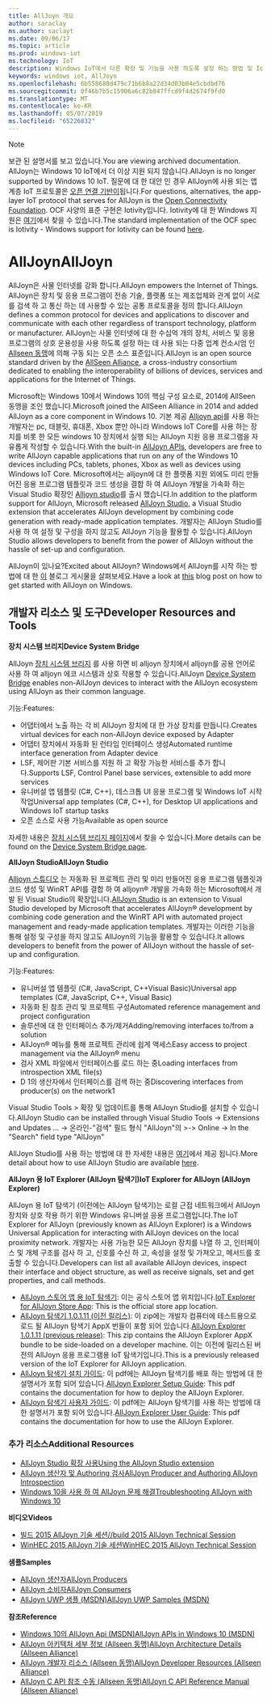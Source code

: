 ```yaml
---
title: AllJoyn 개요
author: saraclay
ms.author: saclayt
ms.date: 09/06/17
ms.topic: article
ms.prod: windows-iot
ms.technology: IoT
description: Windows IoT에서 다른 확장 및 기능을 사용 하도록 설정 하는 방법 및 IoT 장치에 대 한 일반적인 프로토콜인 AllJoyn에 대해 알아봅니다.
keywords: windows iot, AllJoyn
ms.openlocfilehash: 6b558680d479c71b6b8a22d34d03b04e5cbdbd76
ms.sourcegitcommit: 0f46b7b5c15906a6c82b847ffcd9f4d2674f9fd0
ms.translationtype: MT
ms.contentlocale: ko-KR
ms.lasthandoff: 05/07/2019
ms.locfileid: "65226832"
---
```

> [!NOTE]
> <span data-ttu-id="aeee7-104">보관 된 설명서를 보고 있습니다.</span><span class="sxs-lookup"><span data-stu-id="aeee7-104">You are viewing archived documentation.</span></span> <span data-ttu-id="aeee7-105">AllJoyn는 Windows 10 IoT에서 더 이상 지원 되지 않습니다.</span><span class="sxs-lookup"><span data-stu-id="aeee7-105">AllJoyn is no longer supported by Windows 10 IoT.</span></span> <span data-ttu-id="aeee7-106">질문에 대 한 대안 인 경우 AllJoyn에 사용 되는 앱 계층 IoT 프로토콜은 [오픈 연결 기반이](https://openconnectivity.org)됩니다.</span><span class="sxs-lookup"><span data-stu-id="aeee7-106">For questions, alternatives, the app-layer IoT protocol that serves for AllJoyn is the [Open Connectivity Foundation](https://openconnectivity.org).</span></span> <span data-ttu-id="aeee7-107">OCF 사양의 표준 구현은 Iotivity입니다. Iotivity에 대 한 Windows 지원은 [여기](https://wiki.iotivity.org/windows)에서 찾을 수 있습니다.</span><span class="sxs-lookup"><span data-stu-id="aeee7-107">The standard implementation of the OCF spec is Iotivity - Windows support for Iotivity can be found [here](https://wiki.iotivity.org/windows).</span></span>

# <a name="alljoyn"></a><span data-ttu-id="aeee7-108">AllJoyn</span><span class="sxs-lookup"><span data-stu-id="aeee7-108">AllJoyn</span></span>

<span data-ttu-id="aeee7-109">AllJoyn은 사물 인터넷를 강화 합니다.</span><span class="sxs-lookup"><span data-stu-id="aeee7-109">AllJoyn empowers the Internet of Things.</span></span> <span data-ttu-id="aeee7-110">AllJoyn은 장치 및 응용 프로그램이 전송 기술, 플랫폼 또는 제조업체와 관계 없이 서로를 검색 하 고 통신 하는 데 사용할 수 있는 공통 프로토콜을 정의 합니다.</span><span class="sxs-lookup"><span data-stu-id="aeee7-110">AllJoyn defines a common protocol for devices and applications to discover and communicate with each other regardless of transport technology, platform or manufacturer.</span></span>  <span data-ttu-id="aeee7-111">AllJoyn는 사물 인터넷에 대 한 수십억 개의 장치, 서비스 및 응용 프로그램의 상호 운용성을 사용 하도록 설정 하는 데 사용 되는 다중 업계 컨소시엄 인 [Allseen 동맹](https://allseenalliance.org/)에 의해 구동 되는 오픈 소스 표준입니다.</span><span class="sxs-lookup"><span data-stu-id="aeee7-111">AllJoyn is an open source standard driven by the [AllSeen Alliance](https://allseenalliance.org/), a cross-industry consortium dedicated to enabling the interoperability of billions of devices, services and applications for the Internet of Things.</span></span>

<span data-ttu-id="aeee7-112">Microsoft는 Windows 10에서 Windows 10의 핵심 구성 요소로, 2014에 AllSeen 동맹을 조인 했습니다.</span><span class="sxs-lookup"><span data-stu-id="aeee7-112">Microsoft joined the AllSeen Alliance in 2014 and added AllJoyn as a core component in Windows 10.</span></span> <span data-ttu-id="aeee7-113">기본 제공 [Alljoyn api](https://msdn.microsoft.com/library/windows/apps/windows.devices.alljoyn.aspx)를 사용 하는 개발자는 pc, 태블릿, 휴대폰, Xbox 뿐만 아니라 Windows IoT Core를 사용 하는 장치를 비롯 한 모든 windows 10 장치에서 실행 되는 AllJoyn 지원 응용 프로그램을 자유롭게 작성할 수 있습니다.</span><span class="sxs-lookup"><span data-stu-id="aeee7-113">With the built-in [AllJoyn APIs](https://msdn.microsoft.com/library/windows/apps/windows.devices.alljoyn.aspx), developers are free to write AllJoyn capable applications that run on any of the Windows 10 devices including PCs, tablets, phones, Xbox as well as devices using Windows IoT Core.</span></span> <span data-ttu-id="aeee7-114">Microsoft에서는 alljoyn에 대 한 플랫폼 지원 외에도 미리 만들어진 응용 프로그램 템플릿과 코드 생성을 결합 하 여 AllJoyn 개발을 가속화 하는 Visual Studio 확장인 [Alljoyn studio](https://visualstudiogallery.msdn.microsoft.com/064e58a7-fb56-464b-bed5-f85914c89286)를 출시 했습니다.</span><span class="sxs-lookup"><span data-stu-id="aeee7-114">In addition to the platform support for AllJoyn, Microsoft released [AllJoyn Studio](https://visualstudiogallery.msdn.microsoft.com/064e58a7-fb56-464b-bed5-f85914c89286), a Visual Studio extension that accelerates AllJoyn development by combining code generation with ready-made application templates.</span></span> <span data-ttu-id="aeee7-115">개발자는 AllJoyn Studio를 사용 하 여 설정 및 구성을 하지 않고도 AllJoyn 기능을 활용할 수 있습니다.</span><span class="sxs-lookup"><span data-stu-id="aeee7-115">AllJoyn Studio allows developers to benefit from the power of AllJoyn without the hassle of set-up and configuration.</span></span>

<span data-ttu-id="aeee7-116">AllJoyn이 있나요?</span><span class="sxs-lookup"><span data-stu-id="aeee7-116">Excited about AllJoyn?</span></span> <span data-ttu-id="aeee7-117">Windows에서 AllJoyn를 시작 하는 방법에 대 한 [이](AllJoynStudio.md) 블로그 게시물을 살펴보세요.</span><span class="sxs-lookup"><span data-stu-id="aeee7-117">Have a look at [this](AllJoynStudio.md) blog post on how to get started with AllJoyn on Windows.</span></span>


## <a name="developer-resources-and-tools"></a><span data-ttu-id="aeee7-118">개발자 리소스 및 도구</span><span class="sxs-lookup"><span data-stu-id="aeee7-118">Developer Resources and Tools</span></span>

<span data-ttu-id="aeee7-119">**장치 시스템 브리지**</span><span class="sxs-lookup"><span data-stu-id="aeee7-119">**Device System Bridge**</span></span>

<span data-ttu-id="aeee7-120">AllJoyn [장치 시스템 브리지](AllJoynDSB.md) 를 사용 하면 비 alljoyn 장치에서 alljoyn를 공용 언어로 사용 하 여 alljoyn 에코 시스템과 상호 작용할 수 있습니다.</span><span class="sxs-lookup"><span data-stu-id="aeee7-120">AllJoyn [Device System Bridge](AllJoynDSB.md) enables non-AllJoyn devices to interact with the AllJoyn ecosystem using AllJoyn as their common language.</span></span>

<span data-ttu-id="aeee7-121">기능:</span><span class="sxs-lookup"><span data-stu-id="aeee7-121">Features:</span></span>
* <span data-ttu-id="aeee7-122">어댑터에서 노출 하는 각 비 AllJoyn 장치에 대 한 가상 장치를 만듭니다.</span><span class="sxs-lookup"><span data-stu-id="aeee7-122">Creates virtual devices for each non-AllJoyn device exposed by Adapter</span></span>
* <span data-ttu-id="aeee7-123">어댑터 장치에서 자동화 된 런타임 인터페이스 생성</span><span class="sxs-lookup"><span data-stu-id="aeee7-123">Automated runtime interface generation from Adapter device</span></span>
* <span data-ttu-id="aeee7-124">LSF, 제어판 기본 서비스를 지원 하 고 확장 가능한 서비스를 추가 합니다.</span><span class="sxs-lookup"><span data-stu-id="aeee7-124">Supports LSF, Control Panel base services, extensible to add more services</span></span>
* <span data-ttu-id="aeee7-125">유니버설 앱 템플릿 (C#, C++), 데스크톱 UI 응용 프로그램 및 Windows IoT 시작 작업</span><span class="sxs-lookup"><span data-stu-id="aeee7-125">Universal app templates (C#, C++), for Desktop UI applications and Windows IoT startup tasks</span></span>
* <span data-ttu-id="aeee7-126">오픈 소스로 사용 가능</span><span class="sxs-lookup"><span data-stu-id="aeee7-126">Available as open source</span></span>

<span data-ttu-id="aeee7-127">자세한 내용은 [장치 시스템 브리지 페이지](AllJoynDSB.md)에서 찾을 수 있습니다.</span><span class="sxs-lookup"><span data-stu-id="aeee7-127">More details can be found on the [Device System Bridge page](AllJoynDSB.md).</span></span>


<span data-ttu-id="aeee7-128">**AllJoyn Studio**</span><span class="sxs-lookup"><span data-stu-id="aeee7-128">**AllJoyn Studio**</span></span>

<span data-ttu-id="aeee7-129">[Alljoyn 스튜디오](https://visualstudiogallery.msdn.microsoft.com/064e58a7-fb56-464b-bed5-f85914c89286) 는 자동화 된 프로젝트 관리 및 미리 만들어진 응용 프로그램 템플릿과 코드 생성 및 WinRT API를 결합 하 여 alljoyn® 개발을 가속화 하는 Microsoft에서 개발 된 Visual Studio의 확장입니다.</span><span class="sxs-lookup"><span data-stu-id="aeee7-129">[AllJoyn Studio](https://visualstudiogallery.msdn.microsoft.com/064e58a7-fb56-464b-bed5-f85914c89286) is an extension to Visual Studio developed by Microsoft that accelerates AllJoyn® development by combining code generation and the WinRT API with automated project management and ready-made application templates.</span></span> <span data-ttu-id="aeee7-130">개발자는 이러한 기능을 통해 설정 및 구성을 하지 않고도 AllJoyn의 기능을 활용할 수 있습니다.</span><span class="sxs-lookup"><span data-stu-id="aeee7-130">It allows developers to benefit from the power of AllJoyn without the hassle of set-up and configuration.</span></span>

<span data-ttu-id="aeee7-131">기능:</span><span class="sxs-lookup"><span data-stu-id="aeee7-131">Features:</span></span>
* <span data-ttu-id="aeee7-132">유니버설 앱 템플릿 (C#, JavaScript, C++Visual Basic)</span><span class="sxs-lookup"><span data-stu-id="aeee7-132">Universal app templates (C#, JavaScript, C++, Visual Basic)</span></span>
* <span data-ttu-id="aeee7-133">자동화 된 참조 관리 및 프로젝트 구성</span><span class="sxs-lookup"><span data-stu-id="aeee7-133">Automated reference management and project configuration</span></span>
* <span data-ttu-id="aeee7-134">솔루션에 대 한 인터페이스 추가/제거</span><span class="sxs-lookup"><span data-stu-id="aeee7-134">Adding/removing interfaces to/from a solution</span></span>
* <span data-ttu-id="aeee7-135">AllJoyn® 메뉴를 통해 프로젝트 관리에 쉽게 액세스</span><span class="sxs-lookup"><span data-stu-id="aeee7-135">Easy access to project management via the AllJoyn® menu</span></span>
* <span data-ttu-id="aeee7-136">검사 XML 파일에서 인터페이스를 로드 하는 중</span><span class="sxs-lookup"><span data-stu-id="aeee7-136">Loading interfaces from introspection XML file(s)</span></span>
* <span data-ttu-id="aeee7-137">D 1의 생산자에서 인터페이스를 검색 하는 중</span><span class="sxs-lookup"><span data-stu-id="aeee7-137">Discovering interfaces from producer(s) on the network1</span></span>

<span data-ttu-id="aeee7-138">Visual Studio Tools > 확장 및 업데이트를 통해 AllJoyn Studio를 설치할 수 있습니다.</span><span class="sxs-lookup"><span data-stu-id="aeee7-138">AllJoyn Studio can be installed through Visual Studio Tools -> Extensions and Updates …</span></span> <span data-ttu-id="aeee7-139">-> 온라인-"검색" 필드 형식 "AllJoyn"의 ></span><span class="sxs-lookup"><span data-stu-id="aeee7-139">-> Online -> In the "Search" field type "AllJoyn"</span></span>

<span data-ttu-id="aeee7-140">AllJoyn Studio를 사용 하는 방법에 대 한 자세한 내용은 [여기](AllJoynStudio.md)에서 제공 됩니다.</span><span class="sxs-lookup"><span data-stu-id="aeee7-140">More detail about how to use AllJoyn Studio are available [here](AllJoynStudio.md).</span></span>

<span data-ttu-id="aeee7-141">**AllJoyn 용 IoT Explorer (AllJoyn 탐색기)**</span><span class="sxs-lookup"><span data-stu-id="aeee7-141">**IoT Explorer for AllJoyn (AllJoyn Explorer)**</span></span>

<span data-ttu-id="aeee7-142">AllJoyn 용 IoT 탐색기 (이전에는 AllJoyn 탐색기)는 로컬 근접 네트워크에서 AllJoyn 장치와 상호 작용 하기 위한 Windows 유니버설 응용 프로그램입니다.</span><span class="sxs-lookup"><span data-stu-id="aeee7-142">The IoT Explorer for AllJoyn (previously known as AllJoyn Explorer) is a Windows Universal Application for interacting with AllJoyn devices on the local proximity network.</span></span> <span data-ttu-id="aeee7-143">개발자는 사용 가능한 모든 AllJoyn 장치를 나열 하 고, 인터페이스 및 개체 구조를 검사 하 고, 신호를 수신 하 고, 속성을 설정 및 가져오고, 메서드를 호출할 수 있습니다.</span><span class="sxs-lookup"><span data-stu-id="aeee7-143">Developers can list all available AllJoyn devices, inspect their interface and object structure, as well as receive signals, set and get properties, and call methods.</span></span>

* <span data-ttu-id="aeee7-144">[AllJoyn 스토어 앱 용 IoT 탐색기](https://www.microsoft.com/store/apps/9nblggh6gpxl): 이는 공식 스토어 앱 위치입니다.</span><span class="sxs-lookup"><span data-stu-id="aeee7-144">[IoT Explorer for AllJoyn Store App](https://www.microsoft.com/store/apps/9nblggh6gpxl): This is the official store app location.</span></span>
* <span data-ttu-id="aeee7-145">[AllJoyn 탐색기 1.0.1.11 (이전 릴리스)](https://github.com/ms-iot/samples/releases/download/AllJoynExplorer_1.0.11/AllJoynExplorer_1.0.1.11.zip): 이 zip에는 개발자 컴퓨터에 테스트용으로 로드 될 AllJoyn 탐색기 AppX 번들이 포함 되어 있습니다.</span><span class="sxs-lookup"><span data-stu-id="aeee7-145">[AllJoyn Explorer 1.0.1.11 (previous release)](https://github.com/ms-iot/samples/releases/download/AllJoynExplorer_1.0.11/AllJoynExplorer_1.0.1.11.zip): This zip contains the AllJoyn Explorer AppX bundle to be side-loaded on a developer machine.</span></span> <span data-ttu-id="aeee7-146">이는 이전에 릴리스된 버전의 AllJoyn 응용 프로그램용 IoT 탐색기입니다.</span><span class="sxs-lookup"><span data-stu-id="aeee7-146">This is a previously released version of the IoT Explorer for AllJoyn application.</span></span>
* <span data-ttu-id="aeee7-147">[AllJoyn 탐색기 설치 가이드](https://github.com/ms-iot/samples/releases/download/AllJoynExplorer_1.0.11/AllJoyn_Explorer_Setup_Guide_v1.0.pdf): 이 pdf에는 AllJoyn 탐색기를 배포 하는 방법에 대 한 설명서가 포함 되어 있습니다.</span><span class="sxs-lookup"><span data-stu-id="aeee7-147">[AllJoyn Explorer Setup Guide](https://github.com/ms-iot/samples/releases/download/AllJoynExplorer_1.0.11/AllJoyn_Explorer_Setup_Guide_v1.0.pdf): This pdf contains the documentation for how to deploy the AllJoyn Explorer.</span></span>
* <span data-ttu-id="aeee7-148">[AllJoyn 탐색기 사용자 가이드](https://github.com/ms-iot/samples/releases/download/AllJoynExplorer_1.0.11/AllJoyn_Explorer_User_Guide_v1.0.pdf): 이 pdf에는 AllJoyn 탐색기를 사용 하는 방법에 대 한 설명서가 포함 되어 있습니다.</span><span class="sxs-lookup"><span data-stu-id="aeee7-148">[AllJoyn Explorer User Guide](https://github.com/ms-iot/samples/releases/download/AllJoynExplorer_1.0.11/AllJoyn_Explorer_User_Guide_v1.0.pdf): This pdf contains the documentation for how to use the AllJoyn Explorer.</span></span>


### <a name="additional-resources"></a><span data-ttu-id="aeee7-149">추가 리소스</span><span class="sxs-lookup"><span data-stu-id="aeee7-149">Additional Resources</span></span>

* [<span data-ttu-id="aeee7-150">AllJoyn Studio 확장 사용</span><span class="sxs-lookup"><span data-stu-id="aeee7-150">Using the AllJoyn Studio extension</span></span>](AllJoynStudio.md)
* [<span data-ttu-id="aeee7-151">AllJoyn 생산자 및 Authoring 검사</span><span class="sxs-lookup"><span data-stu-id="aeee7-151">AllJoyn Producer and Authoring AllJoyn Introspection</span></span>](AllJoynProducer.md)
* [<span data-ttu-id="aeee7-152">Windows 10을 사용 하 여 AllJoyn 문제 해결</span><span class="sxs-lookup"><span data-stu-id="aeee7-152">Troubleshooting AllJoyn with Windows 10</span></span>](AllJoynTroubleshooting.md)

<span data-ttu-id="aeee7-153">**비디오**</span><span class="sxs-lookup"><span data-stu-id="aeee7-153">**Videos**</span></span>

* [<span data-ttu-id="aeee7-154">빌드 2015 AllJoyn 기술 세션</span><span class="sxs-lookup"><span data-stu-id="aeee7-154">//build 2015 AllJoyn Technical Session</span></span>](https://channel9.msdn.com/Events/Build/2015/2-623)
* [<span data-ttu-id="aeee7-155">WinHEC 2015 AllJoyn 기술 세션</span><span class="sxs-lookup"><span data-stu-id="aeee7-155">WinHEC 2015 AllJoyn Technical Session</span></span>](https://channel9.msdn.com/Events/WinHEC/2015/IOT200)

<span data-ttu-id="aeee7-156">**샘플**</span><span class="sxs-lookup"><span data-stu-id="aeee7-156">**Samples**</span></span>

* [<span data-ttu-id="aeee7-157">AllJoyn 생산자</span><span class="sxs-lookup"><span data-stu-id="aeee7-157">AllJoyn Producers</span></span>](https://github.com/Microsoft/Windows-universal-samples/tree/master/Samples/AllJoyn/ProducerExperiences)
* [<span data-ttu-id="aeee7-158">AllJoyn 소비자</span><span class="sxs-lookup"><span data-stu-id="aeee7-158">AllJoyn Consumers</span></span>](https://github.com/Microsoft/Windows-universal-samples/tree/master/Samples/AllJoyn/ConsumerExperiences)
* [<span data-ttu-id="aeee7-159">AllJoyn UWP 샘플 (MSDN)</span><span class="sxs-lookup"><span data-stu-id="aeee7-159">AllJoyn UWP Samples (MSDN)</span></span>](https://github.com/Microsoft/Windows-universal-samples/tree/master/Samples/AllJoyn/ConsumerExperiences)

<span data-ttu-id="aeee7-160">**참조**</span><span class="sxs-lookup"><span data-stu-id="aeee7-160">**Reference**</span></span>

* [<span data-ttu-id="aeee7-161">Windows 10의 AllJoyn Api (MSDN)</span><span class="sxs-lookup"><span data-stu-id="aeee7-161">AllJoyn APIs in Windows 10 (MSDN)</span></span>](https://msdn.microsoft.com/library/windows/apps/xaml/windows.devices.alljoyn.aspx)
* [<span data-ttu-id="aeee7-162">AllJoyn 아키텍처 세부 정보 (Allseen 동맹)</span><span class="sxs-lookup"><span data-stu-id="aeee7-162">AllJoyn Architecture Details (Allseen Alliance)</span></span>](https://allseenalliance.org/developers/learn/)
* [<span data-ttu-id="aeee7-163">AllJoyn 개발자 리소스 (Allseen 동맹)</span><span class="sxs-lookup"><span data-stu-id="aeee7-163">AllJoyn Developer Resources (Allseen Alliance)</span></span>](https://allseenalliance.org/developers/develop/)
* [<span data-ttu-id="aeee7-164">AllJoyn C API 참조 수동 (Allseen 동맹)</span><span class="sxs-lookup"><span data-stu-id="aeee7-164">AllJoyn C API Reference Manual (Allseen Alliance)</span></span>](https://allseenalliance.org/docs/api/c/index.html)

